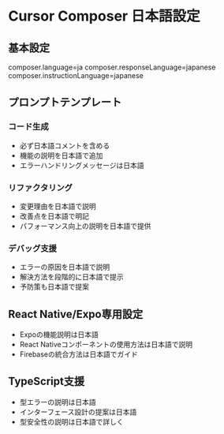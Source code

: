 # Cursor Composer 日本語設定

## 基本設定
composer.language=ja
composer.responseLanguage=japanese
composer.instructionLanguage=japanese

## プロンプトテンプレート

### コード生成
- 必ず日本語コメントを含める
- 機能の説明を日本語で追加
- エラーハンドリングメッセージは日本語

### リファクタリング
- 変更理由を日本語で説明
- 改善点を日本語で明記
- パフォーマンス向上の説明を日本語で提供

### デバッグ支援
- エラーの原因を日本語で説明
- 解決方法を段階的に日本語で提示
- 予防策も日本語で提案

## React Native/Expo専用設定
- Expoの機能説明は日本語
- React Nativeコンポーネントの使用方法は日本語で説明
- Firebaseの統合方法は日本語でガイド

## TypeScript支援
- 型エラーの説明は日本語
- インターフェース設計の提案は日本語
- 型安全性の説明は日本語で詳しく